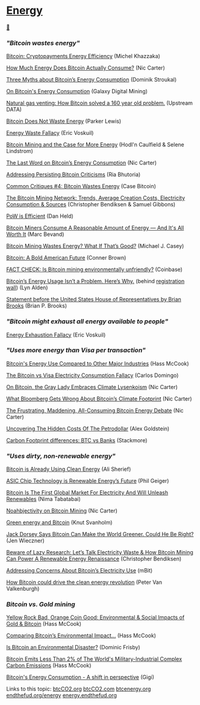 # [Energy](energy)

[🧵](https://twitter.com/xi27pox/status/1396532232609746955)

### *"Bitcoin wastes energy"*

[Bitcoin: Cryptopayments Energy Efficiency](https://papers.ssrn.com/sol3/papers.cfm?abstract_id=4125499) (Michel Khazzaka)

[How Much Energy Does Bitcoin Actually Consume?](https://hbr.org/2021/05/how-much-energy-does-bitcoin-actually-consume) (Nic Carter)

[Three Myths about Bitcoin’s Energy Consumption](https://blog.trezor.io/three-myths-about-bitcoins-energy-consumption-ef613a1f3d5) (Dominik Stroukal)

[On Bitcoin's Energy Consumption](https://docsend.com/view/adwmdeeyfvqwecj2) (Galaxy Digital Mining)

[Natural gas venting: How Bitcoin solved a 160 year old problem.](https://blog.upstreamdata.ca/natural-gas-venting-how-bitcoin-solved-a-160-year-old-problem/) (Upstream DATA)

[Bitcoin Does Not Waste Energy](https://nakamotoinstitute.org/mempool/bitcoin-does-not-waste-energy/) (Parker Lewis)

[Energy Waste Fallacy](https://github.com/libbitcoin/libbitcoin-system/wiki/Energy-Waste-Fallacy) (Eric Voskuil)

[Bitcoin Mining and the Case for More Energy](https://bitcoinandenergy.medium.com/bitcoin-mining-and-the-case-for-more-energy-90094ce25fac) (Hodl'n Caulfield & Selene Lindstrom)

[The Last Word on Bitcoin’s Energy Consumption](https://www.coindesk.com/the-last-word-on-bitcoins-energy-consumption) (Nic Carter)

[Addressing Persisting Bitcoin Criticisms](https://www.fidelitydigitalassets.com/articles/addressing-bitcoin-criticisms) (Ria Bhutoria)

[Common Critiques #4: Bitcoin Wastes Energy](https://casebitcoin.com/critiques/bitcoin-wastes-energy) (Case Bitcoin)

[The Bitcoin Mining Network: Trends, Average Creation Costs, Electricity Consumption & Sources](https://coinshares.com/research/bitcoin-mining-network-december-2019) (Christopher Bendiksen & Samuel Gibbons)

[PoW is Efficient](https://danhedl.medium.com/pow-is-efficient-aa3d442754d3) (Dan Held)

[Bitcoin Miners Consume A Reasonable Amount of Energy — And It's All Worth It](https://bitcoinmagazine.com/business/op-ed-bitcoin-miners-consume-reasonable-amount-energy-and-its-all-worth-it) (Marc Bevand)

[Bitcoin Mining Wastes Energy? What If That’s Good?](https://www.coindesk.com/bitcoin-mining-wastes-energy-thats-good-thing) (Michael J. Casey)

[Bitcoin: A Bold American Future](https://journal.bitcoinreserve.com/bitcoin-a-bold-american-future/) (Conner Brown)

[FACT CHECK: Is Bitcoin mining environmentally unfriendly?](https://blog.coinbase.com/fact-check-is-bitcoin-mining-environmentally-unfriendly-3559823af6f1) (Coinbase)

[Bitcoin’s Energy Usage Isn’t a Problem. Here’s Why.](https://www.swanbitcoin.com/bitcoins-energy-usage-is-not-a-problem-heres-why-by-lyn-alden/) (behind [registration wall](https://blog.getadmiral.com/registration-wall)) (Lyn Alden)

[Statement before the United States House of Representatives by Brian Brooks](https://energycommerce.house.gov/sites/democrats.energycommerce.house.gov/files/documents/Witness%20Testimony_Brooks_OI_2022.01.20_0.pdf) (Brian P. Brooks)

### *"Bitcoin might exhaust all energy available to people"*

[Energy Exhaustion Fallacy](https://github.com/libbitcoin/libbitcoin-system/wiki/Energy-Exhaustion-Fallacy) (Eric Voskuil)

### *"Uses more energy than Visa per transaction"*

[Bitcoin's Energy Use Compared to Other Major Industries](https://bitcoinmagazine.com/business/bitcoin-energy-use-compare-industry) (Hass McCook)

[The Bitcoin vs Visa Electricity Consumption Fallacy](https://hackernoon.com/the-bitcoin-vs-visa-electricity-consumption-fallacy-8cf194987a50) (Carlos Domingo)

[On Bitcoin, the Gray Lady Embraces Climate Lysenkoism](https://medium.com/@nic__carter/on-bitcoin-the-gray-lady-embraces-climate-lysenkoism-a2d31e465ec0) (Nic Carter)

[What Bloomberg Gets Wrong About Bitcoin’s Climate Footprint](https://www.coindesk.com/what-bloomberg-gets-wrong-about-bitcoins-climate-footprint) (Nic Carter)

[The Frustrating, Maddening, All-Consuming Bitcoin Energy Debate](https://www.coindesk.com/frustrating-maddening-all-consuming-bitcoin-energy-debate) (Nic Carter)

[Uncovering The Hidden Costs Of The Petrodollar](https://bitcoinmagazine.com/culture/the-hidden-costs-of-the-petrodollar) (Alex Goldstein)

[Carbon Footprint differences: BTC vs Banks](https://medium.com/@mukeat/carbon-footprint-differences-btc-vsbanks-a5f8f0b844d0) (Stackmore)
 
### *"Uses dirty, non-renewable energy"*

[Bitcoin is Already Using Clean Energy](https://bitcoincleanup.com) (Ali Sherief)

[ASIC Chip Technology is Renewable Energy’s Future](https://www.theblockcrypto.com/post/11481/asic-chip-technology-is-renewable-energys-future) (Phil Geiger)

[Bitcoin Is The First Global Market For Electricity And Will Unleash Renewables](https://www.citadel21.com/bitcoin-is-the-first-global-market-for-electricity-and-will-unleash-renewables) (Nima Tabatabai)

[Noahbjectivity on Bitcoin Mining](https://medium.com/@nic__carter/noahbjectivity-on-bitcoin-mining-2052226310cb) (Nic Carter)

[Green energy and Bitcoin](https://medium.com/hackernoon/green-energy-and-bitcoin-eb7961f38382) (Knut Svanholm)

[Jack Dorsey Says Bitcoin Can Make the World Greener. Could He Be Right?](https://nymag.com/intelligencer/2021/05/jack-dorsey-says-bitcoin-is-climate-friendly-is-he-right.html) (Jen Wieczner)

[Beware of Lazy Research: Let’s Talk Electricity Waste & How Bitcoin Mining Can Power A Renewable Energy Renaissance](https://medium.com/coinshares/beware-of-lazy-research-c828c900b7d5) (Christopher Bendiksen)

[Addressing Concerns About Bitcoin’s Electricity Use](https://mdotbit.medium.com/addressing-concerns-about-bitcoins-electricity-use-378e0de4af42) (mBit)

[How Bitcoin could drive the clean energy revolution](https://www.coincenter.org/how-bitcoin-could-drive-the-clean-energy-revolution/) (Peter Van Valkenburgh)

### *Bitcoin vs. Gold mining*

[Yellow Rock Bad, Orange Coin Good: Environmental & Social Impacts of Gold & Bitcoin](https://youtu.be/ns_I2LpeAbQ?t=26084) (Hass McCook)

[Comparing Bitcoin’s Environmental Impact…](https://hassmccook.medium.com/comparing-bitcoins-environmental-impact-f56b18014f64) (Hass McCook)

[Is Bitcoin an Environmental Disaster?](https://www.pairagraph.com/dialogue/9f0dfc47978740ebb0439efaadf23f41/2) (Dominic Frisby)

[Bitcoin Emits Less Than 2% of The World's Military-Industrial Complex Carbon Emissions](https://bitcoinmagazine.com/culture/bitcoin-vs-world-military-emissions) (Hass McCook)

[Bitcoin's Energy Consumption - A shift in perspective](https://dergigi.com/2018/06/10/bitcoin-s-energy-consumption/) (Gigi)

Links to this topic: [btcCO2.org](http://btcco2.org) [btcCO2.com](http://btcco2.com) [btcenergy.org](http://btcenergy.org) [endthefud.org/energy](https://endthefud.org/energy) [energy.endthefud.org](http://energy.endthefud.org)

